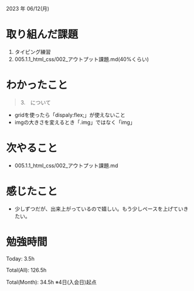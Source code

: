 
2023 年 06/12(月)

# 取り組んだ課題

1. タイピング練習
2. 005.1.1_html_css/002_アウトプット課題.md(40%くらい)

# わかったこと

> 3.　について

* gridを使ったら「dispaly:flex;」が使えないこと
* imgの大きさを変えるとき「.img」ではなく「img」

# 次やること

* 005.1.1_html_css/002_アウトプット課題.md

# 感じたこと

* 少しずつだが、出来上がっているので嬉しい。もう少しペースを上げていきたい。

# 勉強時間

Today: 3.5h

Total(All): 126.5h

Total(Month): 34.5h
※4日(入会日)起点

